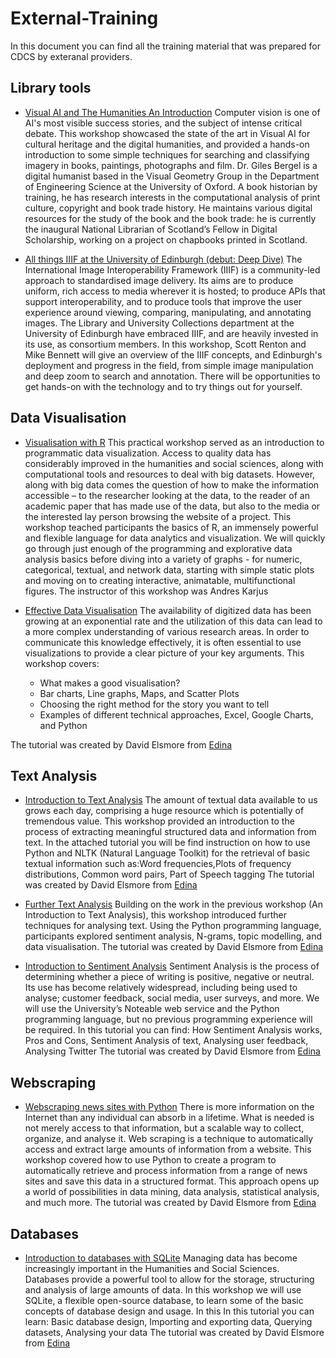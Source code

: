# External-Training

In this document you can find all the training material that was prepared for CDCS by exteranal providers.


## Library tools
- [Visual AI and The Humanities An Introduction](https://tinyurl.com/EdinburghVAI)
Computer vision is one of AI's most visible success stories, and the subject of intense critical debate. This workshop showcased the state of the art in Visual AI for cultural heritage and the digital humanities, and provided a hands-on introduction to some simple techniques for searching and classifying imagery in books, paintings, photographs and film. 
Dr. Giles Bergel is a digital humanist based in the Visual Geometry Group in the Department of Engineering Science at the University of Oxford. A book historian by training, he has research interests in the computational analysis of print culture, copyright and book trade history. He maintains various digital resources for the study of the book and the book trade: he is currently the inaugural National Librarian of Scotland’s Fellow in Digital Scholarship, working on a project on chapbooks printed in Scotland.  

- [All things IIIF at the University of Edinburgh (debut: Deep Dive)](https://uoe-iiif.github.io/iiif/workshop)
The International Image Interoperability Framework (IIIF) is a community-led approach to standardised image delivery. Its aims are to produce uniform, rich access to media wherever it is hosted; to produce APIs that support interoperability, and to produce tools that improve the user experience around viewing, comparing, manipulating, and annotating images. 
The Library and University Collections department at the University of Edinburgh have embraced IIIF, and are heavily invested in its use, as consortium members. In this workshop, Scott Renton and Mike Bennett will give an overview of the IIIF concepts, and Edinburgh's deployment and progress in the field, from simple image manipulation and deep zoom to search and annotation. There will be opportunities to get hands-on with the technology and to try things out for yourself.  


## Data Visualisation
- [Visualisation with R](https://andreskarjus.github.io/artofthefigure/cdcs2020/) 
This practical workshop served as an introduction to programmatic data visualization. Access to quality data has considerably improved in the humanities and social sciences, along with computational tools and resources to deal with big datasets. However, along with big data comes the question of how to make the information accessible – to the researcher looking at the data, to the reader of an academic paper that has made use of the data, but also to the media or the interested lay person browsing the website of a project.
This workshop teached participants the basics of R, an immensely powerful and flexible language for data analytics and visualization. We will quickly go through just enough of the programming and explorative data analysis basics before diving into a variety of graphs - for numeric, categorical, textual, and network data, starting with simple static plots and moving on to creating interactive, animatable, multifunctional figures. 
The instructor of this workshop was Andres Karjus

- [Effective Data Visualisation](https://digital-exploits.edina.ac.uk/visualize/) The availability of digitized data has been growing at an exponential rate and the utilization of this data can lead to a more complex understanding of various research areas. In order to communicate this knowledge effectively, it is often essential to use visualizations to provide a clear picture of your key arguments. This workshop covers: 
   - What makes a good visualisation? 
   - Bar charts, Line graphs, Maps, and Scatter Plots 
   - Choosing the right method for the story you want to tell 
   - Examples of different technical approaches, Excel, Google Charts, and Python 
   
The tutorial was created by David Elsmore from [Edina](https://edina.ac.uk/)

 

## Text Analysis
- [Introduction to Text Analysis](https://learn.edina.ac.uk/intro-ta/)
The amount of textual data available to us grows each day, comprising a huge resource which is potentially of tremendous value. This workshop provided an introduction to the process of extracting meaningful structured data and information from text. 
In the attached tutorial you will be find instruction on how to use Python and NLTK (Natural Language Toolkit) for the retrieval of basic textual information such as:Word frequencies,Plots of frequency distributions, Common word pairs, Part of Speech tagging 
The tutorial was created by David Elsmore from [Edina](https://edina.ac.uk/)

- [Further Text Analysis](https://learn.edina.ac.uk/inter-ta/)
Building on the work in the previous workshop (An Introduction to Text Analysis), this workshop introduced further techniques for analysing text. Using the Python programming language, participants explored sentiment analysis, N-grams, topic modelling, and data visualisation. 
The tutorial was created by David Elsmore from [Edina](https://edina.ac.uk/)

- [Introduction to Sentiment Analysis](https://learn.edina.ac.uk/sentiment/)
Sentiment Analysis is the process of determining whether a piece of writing is positive, negative or neutral. Its use has become relatively widespread, including being used to analyse; customer feedback, social media, user surveys, and more. We will use the University’s Noteable web service and the Python programming language, but no previous programming experience will be required.
In this tutorial you can find: How Sentiment Analysis works, Pros and Cons, Sentiment Analysis of text, Analysing user feedback, Analysing Twitter 
The tutorial was created by David Elsmore from [Edina](https://edina.ac.uk/)


## Webscraping 
- [Webscraping news sites with Python](https://learn.edina.ac.uk/webscraping/) 
There is more information on the Internet than any individual can absorb in a lifetime. What is needed is not merely access to that information, but a scalable way to collect, organize, and analyse it.
Web scraping is a technique to automatically access and extract large amounts of information from a website.
This workshop covered how to use Python to create a program to automatically retrieve and process information from a range of news sites and save this data in a structured format. This approach opens up a world of possibilities in data mining, data analysis, statistical analysis, and much more.
The tutorial was created by David Elsmore from [Edina](https://edina.ac.uk/)


## Databases
- [Introduction to databases with SQLite](https://digital-exploits.edina.ac.uk/intro-db)
Managing data has become increasingly important in the Humanities and Social Sciences. Databases provide a powerful tool to allow for the storage, structuring and analysis of large amounts of data. In this workshop we will use SQLite, a flexible open-source database, to learn some of the basic concepts of database design and usage.
In this In this tutorial you can learn: Basic database design, Importing and exporting data, Querying datasets, Analysing your data 
The tutorial was created by David Elsmore from [Edina](https://edina.ac.uk/)
